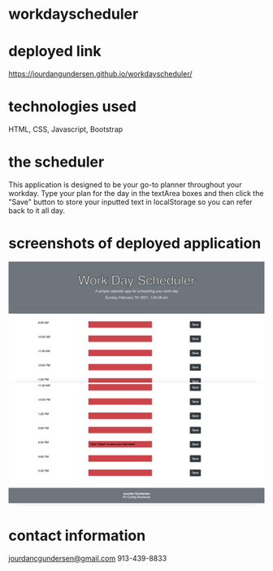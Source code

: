 # workdayscheduler

# deployed link
https://jourdangundersen.github.io/workdayscheduler/

# technologies used
HTML, CSS, Javascript, Bootstrap

# the scheduler
This application is designed to be your go-to planner throughout your workday.  Type your plan for the day
in the textArea boxes and then click the "Save" button to store your inputted text in localStorage so you
can refer back to it all day.

# screenshots of deployed application
![](assets/workdayscheduler1.png)
![](assets/workdayscheduler2.png)

# contact information
jourdancgundersen@gmail.com
913-439-8833